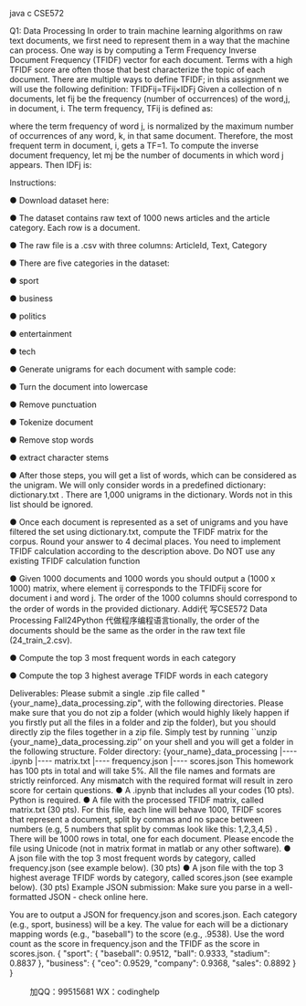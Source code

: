 java c
CSE572


Q1:   Data   Processing
In order to train   machine learning algorithms on   raw text   documents, we first   need   to   represent   them   in a way that the   machine can   process. One way   is   by computing   a   Term   Frequency   Inverse   Document   Frequency (TFIDF) vector for each document. Terms with a   high TFIDF   score   are   often those that   best characterize the topic of each document. There are   multiple ways   to   define   TFIDF;   in   this assignment we will use the following definition:
TFIDFij=TFij×IDFj
Given a collection of n documents, let fij    be   the   frequency   (number   of occurrences)   of the word,j,   in   document, i. The term frequency,   TFij    is defined as:

where the term frequency of word   j, is normalized by   the   maximum   number   of occurrences   of any         word, k,   in that same document. Therefore, the   most frequent term   in   document,   i,   gets   a   TF=1.   To   compute the   inverse document frequency, let mj   be the   number of documents   in which   word   j   appears. Then   IDFj      is:

Instructions:




● Download dataset here:




● The dataset contains raw text of 1000 news articles and the article category. Each row is a document.




● The raw file is a .csv with three columns: ArticleId, Text, Category




● There are five categories in the dataset:




● sport




● business




● politics




● entertainment




● tech




● Generate unigrams for each document with sample code:




● Turn the document into lowercase




● Remove punctuation




● Tokenize document




● Remove stop words




● extract character stems




● After those steps, you will get a list of words, which can be considered as the unigram. We will only consider words in a predefined dictionary: dictionary.txt . There are 1,000 unigrams in the dictionary. Words not in this list should be ignored.




● Once each document is represented as a set of unigrams and you have filtered the set using dictionary.txt, compute the TFIDF matrix for the corpus. Round your answer to 4 decimal places. You need to implement TFIDF calculation according to the description above. Do NOT use any existing TFIDF calculation function




● Given 1000 documents and 1000 words you should output a (1000 x 1000) matrix, where element ij corresponds to the TFIDFij score for document i and word j. The order of the 1000 columns should correspond to the order of words in the provided dictionary. Addi代 写CSE572 Data Processing  Fall24Python
代做程序编程语言tionally, the order of the documents should be the same as the order in the raw text file (24_train_2.csv).




● Compute the top 3 most frequent words in each category




● Compute the top 3 highest average TFIDF words in each category




Deliverables:
Please submit a single   .zip file called "   {your_name}_data_processing.zip", with the   following directories.   Please   make sure that you do   not zip a folder (which would   highly   likely   happen   if you   firstly   put all the files   in a folder and zip the folder),   but you   should   directly   zip the   files   together   in   a         zip file. Simply test   by   running ``unzip    {your_name}_data_processing.zip’’ on your shell and you will   get a folder in the   following   structure.
Folder directory:
{your_name}_data_processing
|----         .ipynb
|----         matrix.txt
|----       frequency.json
|----       scores.json
This   homework   has   100   pts   in total and will take 5%. All the file   names and formats   are   strictly reinforced. Any   mismatch with the   required format will result   in zero score for certain questions.
●          A   .ipynb that   includes all your codes (10   pts).   Python   is   required.
●          A file with the   processed   TFIDF matrix, called matrix.txt (30   pts).   For this file,   each   line      will behave   1000, TFIDF scores that represent a   document,   split   by   commas   and   no   space   between   numbers (e.g, 5   numbers that split   by commas   look   like this:   1,2,3,4,5)   .   There will   be   1000   rows   in total, one for each document.   Please encode the file   using   Unicode   (not   in      matrix format   in matlab or any other   software).
●          A json file with the top 3   most frequent words   by category, called   frequency.json   (see   example   below). (30   pts)
●          A json file with the top 3   highest average TFIDF words by   category,   called   scores.json   (see example   below).    (30   pts)
Example JSON submission:
Make sure you parse in a well-formatted   JSON   -   check   online here.


You are to output a JSON for   frequency.json   and   scores.json. Each   category   (e.g.,   sport,   business) will   be a   key. The value for each will   be a dictionary   mapping words   (e.g.,   "baseball") to   the score (e.g.,   .9538).   Use the word count as the   score   in frequency.json and   the   TFIDF   as   the   score   in   scores.json.
{
"sport":   {
"baseball": 0.9512,
"ball": 0.9333,
"stadium": 0.8837
},
"business":   {
"ceo": 0.9529,
"company": 0.9368,
"sales": 0.8892
}
}

         
加QQ：99515681  WX：codinghelp
